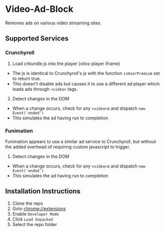 # Video-Ad-Block

Removes ads on various video streaming sites.

## Supported Services
### Crunchyroll
1. Load crbundle.js into the player (vilos-player iframe)
  - The js is identical to Crunchyroll's js with the function `isUserPremium` set to return true.
  - This doesn't disable ads but causes it to use a different ad player which loads ads through `<video>` tags.
2. Detect changes in the DOM
  - When a change occurs, check for any `<video>`s and dispatch `new Event('ended')`
  - This simulates the ad having run to completion

### Funimation
Funimation appears to use a similar ad service to Crunchyroll, but without the added overhead of requiring custom javascript to trigger.
1. Detect changes in the DOM
  - When a change occurs, check for any `<video>`s and dispatch `new Event('ended')`
  - This simulates the ad having run to completion

## Installation Instructions
1. Clone the repo
2. Goto [chrome://extensions](chrome://extensions)
3. Enable `Developer Mode`
4. Click `Load Unpacked`
5. Select the repo folder
